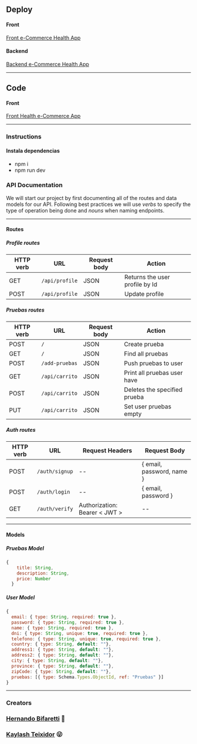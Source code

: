 ## Deploy

#### Front
[Front e-Commerce Health App](https://health-front-app.herokuapp.com/)
#### Backend
[Backend e-Commerce Health App](https://health-backend-app.herokuapp.com/api)

---
## Code

#### Front

[Front Health e-Commerce App ](https://github.com/hernbb/project-front-health-app)

---
### Instructions

#### Instala dependencias
- npm i
- npm run dev

### API Documentation

We will start our project by first documenting all of the routes and data models for our API. Following best practices we will use _verbs_ to specify the type of operation being done and _nouns_ when naming endpoints.

---

#### Routes

##### Profile routes

| HTTP verb | URL                        | Request body | Action                          |
| --------- | -------------------------- | ------------ | ------------------------------- |
| GET       | `/api/profile`             | JSON         | Returns the user profile by Id  |
| POST      | `/api/profile`             | JSON         | Update profile                  |

##### Pruebas routes

| HTTP verb | URL                  | Request body | Action                      |
| --------- | -------------------- | ------------ | --------------------------  |
| POST      | `/`                  | JSON         | Create prueba               |
| GET       | `/`                  | JSON         | Find all pruebas            |
| POST      | `/add-pruebas`       | JSON         | Push pruebas to user        |
| GET       | `/api/carrito`       | JSON         | Print all pruebas user have |
| POST      | `/api/carrito`       | JSON         | Deletes the specified prueba|
| PUT       | `/api/carrito`       | JSON         | Set user pruebas empty      |

##### Auth routes

| HTTP verb | URL            | Request Headers                 | Request Body              |
| --------- | -------------- | ------------------------------- | ------------------------- |
| POST      | `/auth/signup` | --                              | { email, password, name } |
| POST      | `/auth/login`  | --                              | { email, password }       |
| GET       | `/auth/verify` | Authorization: Bearer \< JWT \> | --                        |



<hr>

#### Models


##### Pruebas Model

```js
{
    title: String,
    description: String,
    price: Number
  }
```

##### User Model

```js
{
  email: { type: String, required: true },
  password: { type: String, required: true },
  name: { type: String, required: true },
  dni: { type: String, unique: true, required: true },
  telefono: { type: String, unique: true, required: true },
  country: { type: String, default: ""},
  address1: { type: String, default: ""},
  address2: { type: String, default: ""},
  city: { type: String, default: ""},
  province: { type: String, default: ""},
  zipCode: { type: String, default: ""},
  pruebas: [{ type: Schema.Types.ObjectId, ref: "Pruebas" }]
}
```
---
### Creators
### [Hernando Bifaretti](https://github.com/hernbb)     🐸
### [Kaylash Teixidor](https://github.com/Kaaay77) 😜
